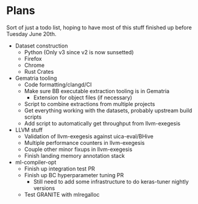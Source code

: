 # Plans

Sort of just a todo list, hoping to have most of this stuff finished up before
Tuesday June 20th.

* Dataset construction
  * Python (Only v3 since v2 is now sunsetted)
  * Firefox
  * Chrome
  * Rust Crates
* Gematria tooling
  * Code formatting/clangd/CI
  * Make sure BB executable extraction tooling is in Gematria
    * Extension for object files (if necessary)
  * Script to combine extractions from multiple projects
  * Get everything working with the datasets, probably upstream build scripts
  * Add script to automatically get throughput from llvm-exegesis
* LLVM stuff
  * Validation of llvm-exegesis against uica-eval/BHive
  * Multiple performance counters in llvm-exegesis
  * Couple other minor fixups in llvm-exegesis
  * Finish landing memory annotation stack
* ml-compiler-opt
  * Finish up integration test PR
  * Finish up BC hyperparameter tuning PR
    * Still need to add some infrastructure to do keras-tuner nightly versions
  * Test GRANITE with mlregalloc

